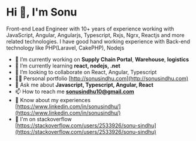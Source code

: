 <h1>Hi 👋, I'm Sonu</h1>
<p>Front-end Lead Engineer with 10+ years of experience working with JavaScript, Angular, Angularjs, Typescript, Rxjs, Ngrx, Reactjs and more related technologies. I have good hand working experience with Back-end technology like PHP(Laravel, CakePHP), Nodejs </p>

- 🔭 I’m currently working on **Supply Chain Portal**, **Warehouse**, **logistics**
- 🌱 I’m currently learning **react, nodejs, .net**
- 👯 I’m looking to collaborate on React, Angular, Typescript 
- 👨‍💻 Personal portfolio [http://sonusindhu.com](http://sonusindhu.com)
- 💬 Ask me about **Javascript, Typescript, Angular, React**
- 📫 How to reach me **sonusindhu10@gmail.com**
- 📄 Know about my experiences [https://www.linkedin.com/in/sonusindhu/](https://www.linkedin.com/in/sonusindhu/)
- 📄 I'm on stackoverflow [https://stackoverflow.com/users/2533926/sonu-sindhu](https://stackoverflow.com/users/2533926/sonu-sindhu)
